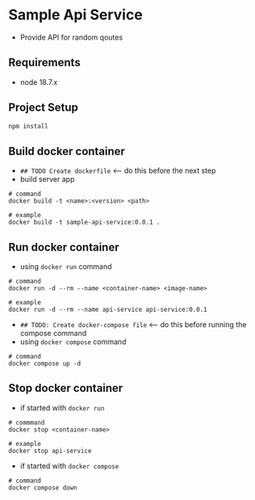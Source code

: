 # Sample Api Service
- Provide API for random qoutes

## Requirements
- node 18.7.x

## Project Setup

```sh
npm install
```

## Build docker container
- `## TODO Create dockerfile` <-- do this before the next step
- build server app
```
# command
docker build -t <name>:<version> <path>

# example
docker build -t sample-api-service:0.0.1 .
```

## Run docker container
- using `docker run` command
```
# command
docker run -d --rm --name <container-name> <image-name>

# example
docker run -d --rm --name api-service api-service:0.0.1
```

- `## TODO: Create docker-compose file` <-- do this before running the compose command
- using `docker compose` command
```
# command
docker compose up -d
```

## Stop docker container
- if started with `docker run`
```
# commmand
docker stop <container-name>

# example
docker stop api-service
```

- if started with `docker compose`
```
# command
docker compose down
```